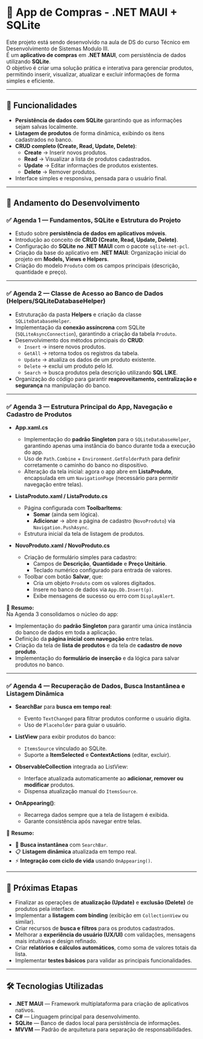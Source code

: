 # 🛒 App de Compras - .NET MAUI + SQLite

Este projeto está sendo desenvolvido na aula de DS do curso Técnico em Desenvolvimento de Sistemas Modulo III.  
É um **aplicativo de compras** em **.NET MAUI**, com persistência de dados utilizando **SQLite**.  
O objetivo é criar uma solução prática e interativa para gerenciar produtos, permitindo inserir, visualizar, atualizar e excluir informações de forma simples e eficiente.

---

## 📌 Funcionalidades
- **Persistência de dados com SQLite** garantindo que as informações sejam salvas localmente.
- **Listagem de produtos** de forma dinâmica, exibindo os itens cadastrados no banco.
- **CRUD completo (Create, Read, Update, Delete)**:
  - **Create** → Inserir novos produtos.
  - **Read** → Visualizar a lista de produtos cadastrados.
  - **Update** → Editar informações de produtos existentes.
  - **Delete** → Remover produtos.
- Interface simples e responsiva, pensada para o usuário final.

---

## 📅 Andamento do Desenvolvimento

### ✅ Agenda 1 — Fundamentos, SQLite e Estrutura do Projeto
- Estudo sobre **persistência de dados em aplicativos móveis**.  
- Introdução ao conceito de **CRUD (Create, Read, Update, Delete)**.  
- Configuração do **SQLite no .NET MAUI** com o pacote `sqlite-net-pcl`.
- Criação da base do aplicativo em **.NET MAUI**: Organização inicial do projeto em **Models, Views e Helpers**.  
- Criação do modelo `Produto` com os campos principais (descrição, quantidade e preço).

---

### ✅ Agenda 2 — Classe de Acesso ao Banco de Dados (Helpers/SQLiteDatabaseHelper)
- Estruturação da pasta **Helpers** e criação da classe `SQLiteDatabaseHelper`.
- Implementação da **conexão assíncrona** com SQLite (`SQLiteAsyncConnection`), garantindo a criação da tabela `Produto`.  
- Desenvolvimento dos métodos principais do **CRUD**:
  - `Insert` → insere novos produtos.  
  - `GetAll` → retorna todos os registros da tabela.  
  - `Update` → atualiza os dados de um produto existente.  
  - `Delete` → exclui um produto pelo Id.  
  - `Search` → busca produtos pela descrição utilizando **SQL LIKE**.  
- Organização do código para garantir **reaproveitamento, centralização e segurança** na manipulação do banco.  

---

### ✅ Agenda 3 — Estrutura Principal do App, Navegação e Cadastro de Produtos

- **App.xaml.cs**  
  - Implementação do **padrão Singleton** para o `SQLiteDatabaseHelper`, garantindo apenas uma instância do banco durante toda a execução do app.  
  - Uso de `Path.Combine` + `Environment.GetFolderPath` para definir corretamente o caminho do banco no dispositivo.  
  - Alteração da tela inicial: agora o app abre em **ListaProduto**, encapsulada em um `NavigationPage` (necessário para permitir navegação entre telas).  

- **ListaProduto.xaml / ListaProduto.cs**  
  - Página configurada com **ToolbarItems**:  
    - **Somar** (ainda sem lógica).  
    - **Adicionar** → abre a página de cadastro (`NovoProduto`) via `Navigation.PushAsync`.  
  - Estrutura inicial da tela de listagem de produtos.  

- **NovoProduto.xaml / NovoProduto.cs**  
  - Criação de formulário simples para cadastro:  
    - Campos de **Descrição**, **Quantidade** e **Preço Unitário**.  
    - Teclado numérico configurado para entrada de valores.  
  - Toolbar com botão **Salvar**, que:  
    - Cria um objeto `Produto` com os valores digitados.  
    - Insere no banco de dados via `App.Db.Insert(p)`.  
    - Exibe mensagens de sucesso ou erro com `DisplayAlert`.  

📌 **Resumo:**  
Na Agenda 3 consolidamos o núcleo do app:  
- Implementação do **padrão Singleton** para garantir uma única instância do banco de dados em toda a aplicação.  
- Definição da **página inicial com navegação** entre telas. 
- Criação da tela de **lista de produtos** e da tela de **cadastro de novo produto**. 
- Implementação do **formulário de inserção** e da lógica para salvar produtos no banco.  

---

### ✅ Agenda 4 — Recuperação de Dados, Busca Instantânea e Listagem Dinâmica

- **SearchBar** para **busca em tempo real**:  
  - Evento `TextChanged` para filtrar produtos conforme o usuário digita.  
  - Uso de `Placeholder` para guiar o usuário.  

- **ListView** para exibir produtos do banco:  
  - `ItemsSource` vinculado ao SQLite.  
  - Suporte a **ItemSelected** e **ContextActions** (editar, excluir).  

- **ObservableCollection** integrada ao ListView:  
  - Interface atualizada automaticamente ao **adicionar, remover ou modificar** produtos.  
  - Dispensa atualização manual do `ItemsSource`.  

- **OnAppearing()**:  
  - Recarrega dados sempre que a tela de listagem é exibida.  
  - Garante consistência após navegar entre telas.  

📌 **Resumo:**  
- 🔎 **Busca instantânea** com `SearchBar`.  
- 📋 **Listagem dinâmica** atualizada em tempo real.  
- ⚡ **Integração com ciclo de vida** usando `OnAppearing()`.  

---

## 🚀 Próximas Etapas
- Finalizar as operações de **atualização (Update)** e **exclusão (Delete)** de produtos pela interface.  
- Implementar a **listagem com binding** (exibição em `CollectionView` ou similar).  
- Criar recursos de **busca e filtros** para os produtos cadastrados.  
- Melhorar a **experiência do usuário (UX/UI)** com validações, mensagens mais intuitivas e design refinado.  
- Criar **relatórios e cálculos automáticos**, como soma de valores totais da lista.  
- Implementar **testes básicos** para validar as principais funcionalidades.  

---

## 🛠 Tecnologias Utilizadas
- **.NET MAUI** — Framework multiplataforma para criação de aplicativos nativos.  
- **C#** — Linguagem principal para desenvolvimento.  
- **SQLite** — Banco de dados local para persistência de informações.  
- **MVVM** — Padrão de arquitetura para separação de responsabilidades.  
